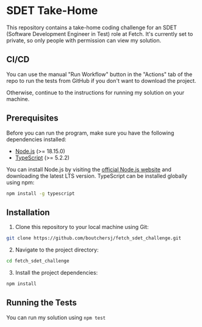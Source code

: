 # SDET Take-Home

This repository contains a take-home coding challenge for an SDET (Software Development Engineer in Test) role at Fetch. It's currently set to private, so only people with permission can view my solution.

## CI/CD

You can use the manual "Run Workflow" button in the "Actions" tab of the repo to run the tests from GitHub if you don't want to download the project.

Otherwise, continue to the instructions for running my solution on your machine.

## Prerequisites

Before you can run the program, make sure you have the following dependencies installed:

- [Node.js](https://nodejs.org/) (>= 18.15.0)
- [TypeScript](https://www.typescriptlang.org/) (>= 5.2.2)

You can install Node.js by visiting the [official Node.js website](https://nodejs.org/) and downloading the latest LTS version. TypeScript can be installed globally using npm:

```bash
npm install -g typescript
```

## Installation

1. Clone this repository to your local machine using Git:

```bash
git clone https://github.com/boutchersj/fetch_sdet_challenge.git

```

2. Navigate to the project directory:

```bash
cd fetch_sdet_challenge
```

3. Install the project dependencies:

```bash
npm install
```

## Running the Tests

You can run my solution using ```npm test```
